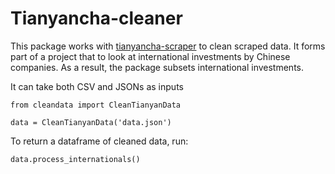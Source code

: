 # Tianyancha-cleaner

This package works with [tianyancha-scraper](https://github.com/simprisms/tianyancha-scraper) to clean scraped data.
It forms part of a project that to look at international investments by Chinese companies. As a result, the package subsets international investments.

It can take both CSV and JSONs as inputs

`from cleandata import CleanTianyanData`

`data = CleanTianyanData('data.json')`

To return a dataframe of cleaned data, run:

`data.process_internationals()`
